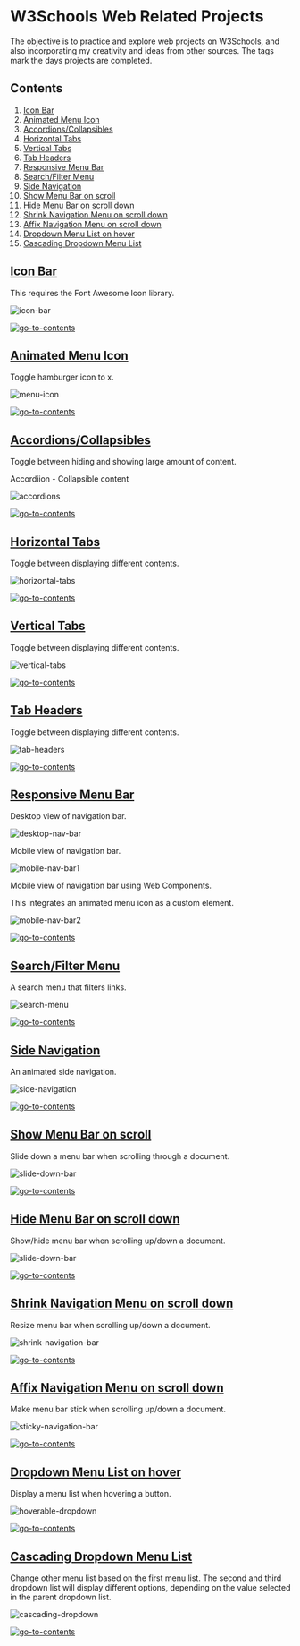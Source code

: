 # W3Schools Web Related Projects

The objective is to practice and explore web projects on W3Schools, and also incorporating my creativity and ideas from other sources. The tags mark the days projects are completed.

## Contents

1. [Icon Bar](#icon-bar)
2. [Animated Menu Icon](#animated-menu-icon)
3. [Accordions/Collapsibles](#accordionscollapsibles)
4. [Horizontal Tabs](#horizontal-tabs)
5. [Vertical Tabs](#vertical-tabs)
6. [Tab Headers](#tab-headers)
7. [Responsive Menu Bar](#responsive-menu-bar)
8. [Search/Filter Menu](#searchfilter-menu)
9. [Side Navigation](#side-navigation)
10. [Show Menu Bar on scroll](#show-menu-bar-on-scroll)
11. [Hide Menu Bar on scroll down](#hide-menu-bar-on-scroll-down)
12. [Shrink Navigation Menu on scroll down](#shrink-navigation-menu-on-scroll-down)
13. [Affix Navigation Menu on scroll down](#affix-navigation-menu-on-scroll-down)
14. [Dropdown Menu List on hover](#dropdown-menu-list-on-hover)
15. [Cascading Dropdown Menu List](#cascading-dropdown-menu-list)

## [Icon Bar][1-]

This requires the Font Awesome Icon library.

![icon-bar][1]

[![go-to-contents](/imgs/up.png "Go to contents")](#contents)

## [Animated Menu Icon][2-]

Toggle hamburger icon to x.

![menu-icon][2]

[![go-to-contents](/imgs/up.png "Go to contents")](#contents)

## [Accordions/Collapsibles][3-]

Toggle between hiding and showing large amount of content.

Accordiion - Collapsible content

![accordions][3]

[![go-to-contents](/imgs/up.png "Go to contents")](#contents)

## [Horizontal Tabs][4-]

Toggle between displaying different contents.

![horizontal-tabs][4]

[![go-to-contents](/imgs/up.png "Go to contents")](#contents)

## [Vertical Tabs][5-]

Toggle between displaying different contents.

![vertical-tabs][5]

[![go-to-contents](/imgs/up.png "Go to contents")](#contents)

## [Tab Headers][6-]

Toggle between displaying different contents.

![tab-headers][6]

[![go-to-contents](/imgs/up.png "Go to contents")](#contents)

## [Responsive Menu Bar][7-]

Desktop view of navigation bar.

![desktop-nav-bar][7-1]

Mobile view of navigation bar.

![mobile-nav-bar1][7-2]

Mobile view of navigation bar using Web Components.

This integrates an animated menu icon as a custom element.

![mobile-nav-bar2][7-3]

[![go-to-contents](/imgs/up.png "Go to contents")](#contents)

## [Search/Filter Menu][8-]

A search menu that filters links.

![search-menu][8]

[![go-to-contents](/imgs/up.png "Go to contents")](#contents)

## [Side Navigation][9-]

An animated side navigation.

![side-navigation][9]

[![go-to-contents](/imgs/up.png "Go to contents")](#contents)

## [Show Menu Bar on scroll][10-]

Slide down a menu bar when scrolling through a document.

![slide-down-bar][10]

[![go-to-contents](/imgs/up.png "Go to contents")](#contents)

## [Hide Menu Bar on scroll down][11-]

Show/hide menu bar when scrolling up/down a document.

![slide-down-bar][11]

[![go-to-contents](/imgs/up.png "Go to contents")](#contents)

## [Shrink Navigation Menu on scroll down][12-]

Resize menu bar when scrolling up/down a document.

![shrink-navigation-bar][12]

[![go-to-contents](/imgs/up.png "Go to contents")](#contents)

## [Affix Navigation Menu on scroll down][13-]

Make menu bar stick when scrolling up/down a document.

![sticky-navigation-bar][13]

[![go-to-contents](/imgs/up.png "Go to contents")](#contents)

## [Dropdown Menu List on hover][14-]

Display a menu list when hovering a button.

![hoverable-dropdown][14]

[![go-to-contents](/imgs/up.png "Go to contents")](#contents)

## [Cascading Dropdown Menu List][15-]

Change other menu list based on the first menu list.
The second and third dropdown list will display different options, depending on the value selected in the parent dropdown list.

![cascading-dropdown][15]

[![go-to-contents](/imgs/up.png "Go to contents")](#contents)

[1]: imgs/1-iconbar.png "Icon Bar"
[1-]: https://www.w3schools.com/howto/howto_css_icon_bar.asp "How To - Icon Bar"

[2]: imgs/2-menuicon.gif "Animated Menu Icon"
[2-]: https://www.w3schools.com/howto/howto_css_menu_icon.asp "How To - Menu Icon"

[3]: imgs/3-accordions.gif "Accordions/Collapsibles"
[3-]: https://www.w3schools.com/howto/howto_js_accordion.asp "How To - Collapsibles/Accordions"

[4]: imgs/4-horizontaltabs.gif "Horizontal Tabs"
[4-]: https://www.w3schools.com/howto/howto_js_tabs.asp "How To - Tabs"

[5]: imgs/5-verticaltabs.gif "Vertical Tabs"
[5-]: https://www.w3schools.com/howto/howto_js_vertical_tabs.asp "How To - Vertical Tabs"

[6]: imgs/6-tabheaders.gif "Tab Headers"
[6-]: https://www.w3schools.com/howto/howto_js_tab_header.asp "How To - Tab Headers"

[7-1]: imgs/7-responsivenavbar1.png "Desktop Nav Bar"
[7-2]: imgs/7-responsivenavbar2.gif "Mobile Nav Bar"
[7-3]: imgs/7-responsivenavbar3.gif "Mobile Nav Bar"
[7-]: https://www.w3schools.com/howto/howto_js_topnav_responsive.asp "How To - Responsive Top Navigation"

[8]: imgs/8-searchmenu.gif "Search Menu"
[8-]: https://www.w3schools.com/howto/howto_js_search_menu.asp "How To - Search/Filter Menu"

[9]: imgs/9-sidenavigation.gif "Side Navigation"
[9-]: https://www.w3schools.com/howto/howto_js_sidenav.asp "How To - Side Navigation"

[10]: imgs/10-slidedownbar.gif "Slide Down Menu Bar"
[10-]: https://www.w3schools.com/howto/howto_js_navbar_slide.asp "How To - Slide down a bar on scroll"

[11]: imgs/11-hidenavbarscrolldown.gif "Hide Menu Bar on scroll down"
[11-]: https://www.w3schools.com/howto/howto_js_navbar_hide_scroll.asp "How To - Hide menu bar on scroll down"

[12]: imgs/12-shrinknavbar.gif "Shrink menu bar on scroll down"
[12-]: https://www.w3schools.com/howto/howto_js_navbar_shrink_scroll.asp "How To - Shrink Navigation Menu on scroll down"

[13]: imgs/13-stickynavbar.gif "Affix menu bar on scroll down"
[13-]: https://www.w3schools.com/howto/howto_js_navbar_sticky.asp " How To - Affix Navigation Menu on scroll down"

[14]: imgs/14-hoverdropdown.gif "Dropdown menu list on hover"
[14-]: https://www.w3schools.com/howto/howto_css_dropdown.asp " How To - Hoverable Dropdown"

[15]: imgs/15-cascadingdropdown.gif "Cascading dropdown menu list"
[15-]: https://www.w3schools.com/howto/howto_js_cascading_dropdown.asp "How To - Cascading Dropdown List"
